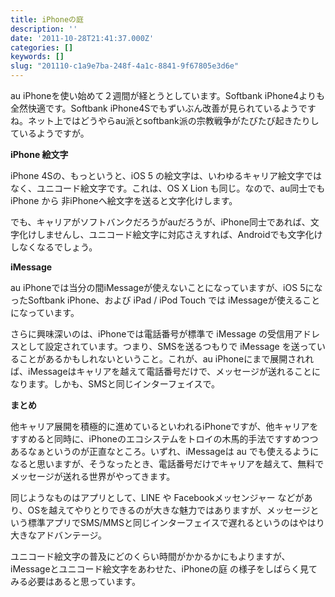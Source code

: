 ```yaml
---
title: iPhoneの庭
description: ''
date: '2011-10-28T21:41:37.000Z'
categories: []
keywords: []
slug: "201110-c1a9e7ba-248f-4a1c-8841-9f67805e3d6e"
---
```

au iPhoneを使い始めて２週間が経とうとしています。Softbank iPhone4よりも全然快適です。Softbank iPhone4Sでもずいぶん改善が見られているようですね。ネット上ではどうやらau派とsoftbank派の宗教戦争がたびたび起きたりしているようですが。

**iPhone 絵文字**

iPhone 4Sの、もっというと、iOS 5 の絵文字は、いわゆるキャリア絵文字ではなく、ユニコード絵文字です。これは、OS X Lion も同じ。なので、au同士でも iPhone から 非iPhoneへ絵文字を送ると文字化けします。

でも、キャリアがソフトバンクだろうがauだろうが、iPhone同士であれば、文字化けしませんし、ユニコード絵文字に対応さえすれば、Androidでも文字化けしなくなるでしょう。

**iMessage**

au iPhoneでは当分の間iMessageが使えないことになっていますが、iOS 5になったSoftbank iPhone、および iPad / iPod Touch では iMessageが使えることになっています。

さらに興味深いのは、iPhoneでは電話番号が標準で iMessage の受信用アドレスとして設定されています。つまり、SMSを送るつもりで iMessage を送っていることがあるかもしれないということ。これが、au iPhoneにまで展開されれば、iMessageはキャリアを越えて電話番号だけで、メッセージが送れることになります。しかも、SMSと同じインターフェイスで。

**まとめ**

他キャリア展開を積極的に進めているといわれるiPhoneですが、他キャリアをすすめると同時に、iPhoneのエコシステムをトロイの木馬的手法ですすめつつあるなぁというのが正直なところ。いずれ、iMessageは au でも使えるようになると思いますが、そうなったとき、電話番号だけでキャリアを越えて、無料でメッセージが送れる世界がやってきます。

同じようなものはアプリとして、LINE や Facebookメッセンジャー などがあり、OSを越えてやりとりできるのが大きな魅力ではありますが、メッセージという標準アプリでSMS/MMSと同じインターフェイスで遅れるというのはやはり大きなアドバンテージ。

ユニコード絵文字の普及にどのくらい時間がかかるかにもよりますが、iMessageとユニコード絵文字をあわせた、iPhoneの庭 の様子をしばらく見てみる必要はあると思っています。